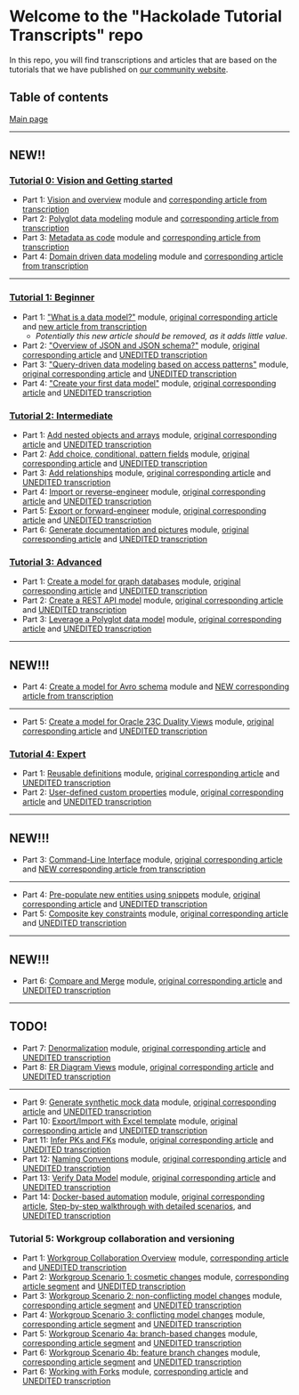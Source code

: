 # Welcome to the "Hackolade Tutorial Transcripts" repo
In this repo, you will find transcriptions and articles that are based on the tutorials that we have published on [our community website](https://community.hackolade.com/slides/all).

## Table of contents
[Main page](https://github.com/rvanbruggen/HackoladeTutorialTranscripts)

---
## NEW!!
### [Tutorial 0: Vision and Getting started](https://community.hackolade.com/slides/hackolade-studio-tutorial-0-vision-getting-started-6)
* Part 1: [Vision and overview](https://community.hackolade.com/slides/slide/vision-overview-55?fullscreen=1) module and [corresponding article from transcription](https://github.com/rvanbruggen/HackoladeTutorialTranscripts/blob/main/Tutorial%200%20-%20Getting%20Started%20part%201%20-%20Overview.md)
* Part 2: [Polyglot data modeling](https://community.hackolade.com/slides/slide/polyglot-data-modeling-50?fullscreen=1) module and [corresponding article from transcription](https://github.com/rvanbruggen/HackoladeTutorialTranscripts/blob/main/Tutorial%200%20-%20Getting%20Started%20part%202%20-%20Polyglot%20data%20modeling.md)
* Part 3: [Metadata as code](https://community.hackolade.com/slides/slide/metadata-as-code-51?fullscreen=1) module and [corresponding article from transcription](https://github.com/rvanbruggen/HackoladeTutorialTranscripts/blob/main/Tutorial%200%20-%20Getting%20Started%20part%203%20-%20Metadata%20as%20code.md)
* Part 4: [Domain driven data modeling](https://community.hackolade.com/slides/slide/domain-driven-data-modeling-52?fullscreen=1) module and [corresponding article from transcription](https://github.com/rvanbruggen/HackoladeTutorialTranscripts/blob/main/Tutorial%200%20-%20Getting%20Started%20part%204%20-%20Domain-driven%20data%20modeling.md)
---

### [Tutorial 1: Beginner](https://community.hackolade.com/slides/hackolade-studio-tutorial-1-beginner-1)
* Part 1: ["What is a data model?"](https://community.hackolade.com/slides/slide/part-1-what-is-a-data-model-3?fullscreen=1) module, [original corresponding article](https://hackolade.com/help/Whatisadatamodel.html) and [new article from transcription](https://github.com/rvanbruggen/HackoladeTutorialTranscripts/blob/main/Tutorial%201%20-%20Beginner%20part%201%20-%20What%20is%20a%20data%20model.md)
    * _Potentially this new article should be removed, as it adds little value._
* Part 2: ["Overview of JSON and JSON schema?"](https://community.hackolade.com/slides/slide/part-2-overview-of-json-and-json-schema-4?fullscreen=1) module, [original corresponding article](https://hackolade.com/help/OverviewofJSONandJSONSchema.html) and [UNEDITED transcription](https://github.com/rvanbruggen/HackoladeTutorialTranscripts/blob/main/Tutorial%201%20-%20Beginner%20part%202%20-%20Overview%20of%20JSON%20and%20JSON%20schema.md)
* Part 3: ["Query-driven data modeling based on access patterns"](https://community.hackolade.com/slides/slide/part-3-query-driven-data-modeling-based-on-access-patterns-5?fullscreen=1) module, [original corresponding article](https://hackolade.com/help/Query-drivendatamodelingbasedona.html) and [UNEDITED transcription](https://github.com/rvanbruggen/HackoladeTutorialTranscripts/blob/main/Tutorial%201%20-%20Beginner%20part%203%20-%20Query-driven%20data%20modeling%20based%20on%20access%20patterns.md)
* Part 4: ["Create your first data model"](https://community.hackolade.com/slides/slide/part-4-create-your-first-data-model-6?fullscreen=1) module, [original corresponding article](https://hackolade.com/help/Createyourfirstdatamodel.html) and [UNEDITED transcription](https://github.com/rvanbruggen/HackoladeTutorialTranscripts/blob/main/Tutorial%201%20-%20Beginner%20part%204%20-%20Create%20your%20first%20data%20model.md)

### [Tutorial 2: Intermediate](https://community.hackolade.com/slides/hackolade-studio-tutorial-2-intermediate-2)
* Part 1: [Add nested objects and arrays](https://community.hackolade.com/slides/slide/part-5-add-nested-objects-and-arrays-12?fullscreen=1) module, [original corresponding article](https://hackolade.com/help/Addnestedobjectsandarrays.html) and [UNEDITED transcription](https://github.com/rvanbruggen/HackoladeTutorialTranscripts/blob/main/Tutorial%202%20-%20Intermediate%20part%201%20-%20Add%20nested%20objects%20and%20arrays.md)
* Part 2: [Add choice, conditional, pattern fields](https://community.hackolade.com/slides/slide/part-6-add-choice-conditional-pattern-fields-13?fullscreen=1) module, [original corresponding article](https://hackolade.com/help/Addachoiceconditionalorpatternfi.html) and [UNEDITED transcription](https://github.com/rvanbruggen/HackoladeTutorialTranscripts/blob/main/Tutorial%202%20-%20Intermediate%20part%202%20-%20Add%20choice%2C%20conditional%2C%20pattern%20fields.md)
* Part 3: [Add relationships](https://community.hackolade.com/slides/slide/part-7-add-relationships-14?fullscreen=1) module, [original corresponding article](https://hackolade.com/help/Addrelationships.html) and [UNEDITED transcription](https://github.com/rvanbruggen/HackoladeTutorialTranscripts/blob/main/Tutorial%202%20-%20Intermediate%20part%203%20-%20Add%20relationships.md)
* Part 4: [Import or reverse-engineer](https://community.hackolade.com/slides/slide/part-8-import-or-reverse-engineer-15?fullscreen=1) module, [original corresponding article](https://hackolade.com/help/Importorreverse-engineer.html) and [UNEDITED transcription](https://github.com/rvanbruggen/HackoladeTutorialTranscripts/blob/main/Tutorial%202%20-%20Intermediate%20part%204%20-%20Import%20or%20reverse-engineer.md)
* Part 5: [Export or forward-engineer](https://community.hackolade.com/slides/slide/part-9-export-or-forward-engineer-16?fullscreen=1) module, [original corresponding article](https://hackolade.com/help/Exportorforward-engineer.html) and [UNEDITED transcription](https://github.com/rvanbruggen/HackoladeTutorialTranscripts/blob/main/Tutorial%202%20-%20Intermediate%20part%205%20-%20Export%20or%20forward-engineer.md)
* Part 6: [Generate documentation and pictures](https://community.hackolade.com/slides/slide/part-10-generate-documentation-and-pictures-17?fullscreen=1) module, [original corresponding article](https://hackolade.com/help/Generatedocumentationandpictures.html) and [UNEDITED transcription](https://github.com/rvanbruggen/HackoladeTutorialTranscripts/blob/main/Tutorial%202%20-%20Intermediate%20part%206%20-%20Generate%20documentation%20and%20pictures.md)

### [Tutorial 3: Advanced](https://community.hackolade.com/slides/hackolade-studio-tutorial-3-advanced-3)

* Part 1: [Create a model for graph databases](https://community.hackolade.com/slides/slide/create-a-model-for-graph-databases-20?fullscreen=1) module, [original corresponding article](https://hackolade.com/help/Createmodelforgraphdatabases.html) and [UNEDITED transcription](https://github.com/rvanbruggen/HackoladeTutorialTranscripts/blob/main/Tutorial%203%20-%20Advanced%20part%201%20-%20Create%20a%20model%20for%20graph%20databases.md)
* Part 2: [Create a REST API model](https://community.hackolade.com/slides/slide/create-a-rest-api-model-22?fullscreen=1) module, [original corresponding article](https://hackolade.com/help/CreateaRESTAPImodel.html) and [UNEDITED transcription](https://github.com/rvanbruggen/HackoladeTutorialTranscripts/blob/main/Tutorial%203%20-%20Advanced%20part%202%20-%20Create%20a%20REST%20API%20model.md)
* Part 3: [Leverage a Polyglot data model](https://community.hackolade.com/slides/slide/leverage-a-polyglot-data-model-23?fullscreen=1) module, [original corresponding article](https://hackolade.com/help/LeverageaPolyglotdatamodel.html) and [UNEDITED transcription](https://github.com/rvanbruggen/HackoladeTutorialTranscripts/blob/main/Tutorial%203%20-%20Advanced%20part%203%20-%20Leverage%20a%20polyglot%20data%20model.md)

---
## NEW!!!
* Part 4: [Create a model for Avro schema](https://community.hackolade.com/slides/slide/create-a-model-for-avro-schema-56?fullscreen=1) module and [NEW corresponding article from transcription](https://github.com/rvanbruggen/HackoladeTutorialTranscripts/blob/main/Tutorial%203%20-%20Advanced%20part%204%20-%20Create%20a%20model%20for%20Avro%20schema.md)
---

* Part 5: [Create a model for Oracle 23C Duality Views](https://community.hackolade.com/slides/slide/oracle-23c-duality-views-58?fullscreen=1) module, [original corresponding article](https://hackolade.com/help/Oracle23cDualityViews.html) and [UNEDITED transcription](https://github.com/rvanbruggen/HackoladeTutorialTranscripts/blob/main/Tutorial%203%20-%20Advanced%20part%205%20-%20Create%20a%20model%20for%20Oracle%2023C%20Duality%20Views.md)

### [Tutorial 4: Expert](https://community.hackolade.com/slides/hackolade-studio-tutorial-4-expert-4)

* Part 1: [Reusable definitions](https://community.hackolade.com/slides/slide/reusable-definitions-7?fullscreen=1) module, [original corresponding article](https://hackolade.com/help/Addreusabledefinitions.html) and [UNEDITED transcription](https://github.com/rvanbruggen/HackoladeTutorialTranscripts/blob/main/Tutorial%204%20-%20Expert%20part%201%20-%20Reusable%20definitions.md)
* Part 2: [User-defined custom properties](https://community.hackolade.com/slides/slide/user-defined-custom-properties-8?fullscreen=1) module, [original corresponding article](https://hackolade.com/help/Configurecustomproperties.html) and [UNEDITED transcription](https://github.com/rvanbruggen/HackoladeTutorialTranscripts/blob/main/Tutorial%204%20-%20Expert%20part%202%20-%20User-defined%20custom%20properties.md)

---
## NEW!!!
* Part 3: [Command-Line Interface](https://community.hackolade.com/slides/slide/command-line-interface-21?fullscreen=1) module, [original corresponding article](https://hackolade.com/help/IntegratetheCLIwithDevOpsCICDpip.html) and [NEW corresponding article from transcription](https://github.com/rvanbruggen/HackoladeTutorialTranscripts/blob/main/Tutorial%204%20-%20Expert%20part%203%20-%20Command-line%20interface.md)
--- 

* Part 4: [Pre-populate new entities using snippets](https://community.hackolade.com/slides/slide/pre-populate-new-entities-using-snippets-9?fullscreen=1) module, [original corresponding article](https://hackolade.com/help/Pre-populatenewentitiesusingsnip.html) and [UNEDITED transcription](https://github.com/rvanbruggen/HackoladeTutorialTranscripts/blob/main/Tutorial%204%20-%20Expert%20part%204%20-%20Pre-populate%20new%20entities%20using%20snippets.md)
* Part 5: [Composite key constraints](https://community.hackolade.com/slides/slide/composite-key-constraints-10?fullscreen=1) module, [original corresponding article](https://hackolade.com/help/Definecompositekeyconstraints.html) and [UNEDITED transcription](https://github.com/rvanbruggen/HackoladeTutorialTranscripts/blob/main/Tutorial%204%20-%20Expert%20part%205%20-%20Composite%20key%20constraints.md)

---
## NEW!!!
* Part 6: [Compare and Merge](https://community.hackolade.com/slides/slide/compare-and-merge-27?fullscreen=1) module, [original corresponding article](https://hackolade.com/help/Compareandmergemodels.html) and [UNEDITED transcription](https://github.com/rvanbruggen/HackoladeTutorialTranscripts/blob/main/Tutorial%204%20-%20Expert%20part%206%20-%20Compare%20and%20merge.md)

---
## TODO!
* Part 7: [Denormalization](https://community.hackolade.com/slides/slide/denormalization-28?fullscreen=1) module, [original corresponding article](https://hackolade.com/help/Relationshipsanddenormalization.html) and [UNEDITED transcription](https://github.com/rvanbruggen/HackoladeTutorialTranscripts/blob/main/Tutorial%204%20-%20Expert%20part%207%20-%20Denormalization.md)
* Part 8: [ER Diagram Views](https://community.hackolade.com/slides/slide/er-diagram-views-29?fullscreen=1) module, [original corresponding article](https://hackolade.com/help/EntityboxesinERdiagram.html#ER%20Diagram%20Views) and [UNEDITED transcription](https://github.com/rvanbruggen/HackoladeTutorialTranscripts/blob/main/Tutorial%204%20-%20Expert%20part%208%20-%20ER%20Diagram%20Views.md)
---

* Part 9: [Generate synthetic mock data](https://community.hackolade.com/slides/slide/generate-synthetic-mock-data-30?fullscreen=1) module, [original corresponding article](https://hackolade.com/help/Generatemockdatafortesting.html) and [UNEDITED transcription](https://github.com/rvanbruggen/HackoladeTutorialTranscripts/blob/main/Tutorial%204%20-%20Expert%20part%209%20-%20Generate%20synthetic%20mock%20data.md)
* Part 10: [Export/Import with Excel template](https://community.hackolade.com/slides/slide/export-import-with-excel-template-31?fullscreen=1) module, [original corresponding article](https://hackolade.com/help/Exceltemplate.html) and [UNEDITED transcription](https://github.com/rvanbruggen/HackoladeTutorialTranscripts/blob/main/Tutorial%204%20-%20Expert%20part%2010%20-%20Export%20Import%20with%20Excel%20template.md)
* Part 11: [Infer PKs and FKs](https://community.hackolade.com/slides/slide/infer-pks-and-fks-32?fullscreen=1) module, [original corresponding article](https://hackolade.com/help/InferPrimaryKeysandForeignKeyRel.html) and [UNEDITED transcription](https://github.com/rvanbruggen/HackoladeTutorialTranscripts/blob/main/Tutorial%204%20-%20Expert%20part%2011%20-%20Infer%20PKs%20and%20FKs.md)
* Part 12: [Naming Conventions](https://community.hackolade.com/slides/slide/naming-conventions-33?fullscreen=1) module, [original corresponding article](https://hackolade.com/help/Namingconventions.html) and [UNEDITED transcription](https://github.com/rvanbruggen/HackoladeTutorialTranscripts/blob/main/Tutorial%204%20-%20Expert%20part%2012%20-%20Naming%20conventions.md)
* Part 13: [Verify Data Model](https://community.hackolade.com/slides/slide/verify-data-model-41?fullscreen=1) module, [original corresponding article](https://hackolade.com/help/VerifyDataModel.html) and [UNEDITED transcription](https://github.com/rvanbruggen/HackoladeTutorialTranscripts/blob/main/Tutorial%204%20-%20Expert%20part%2013%20-%20Verify%20data%20model.md)
* Part 14: [Docker-based automation](https://community.hackolade.com/slides/slide/docker-based-automation-57?fullscreen=1) module, [original corresponding article](https://github.com/hackolade/docker/tree/main/Studio), [Step-by-step walkthrough with detailed scenarios](https://github.com/rvanbruggen/docker/blob/main/Studio/article/Docker%2BCLI-tutorial.md), and [UNEDITED transcription](https://github.com/rvanbruggen/HackoladeTutorialTranscripts/blob/main/Tutorial%204%20-%20Expert%20part%2014%20-%20Docker-based%20automation.md)

### Tutorial 5: Workgroup collaboration and versioning
* Part 1: [Workgroup Collaboration Overview](https://community.hackolade.com/slides/slide/workgroup-collaboration-overview-34?fullscreen=1) module, [corresponding article](https://github.com/rvanbruggen/HackoladeGitTestRepo#readme) and [UNEDITED transcription](https://github.com/rvanbruggen/HackoladeTutorialTranscripts/blob/main/Tutorial%205%20-%20Workgroup%20collaboration%20and%20versioning%20part%201%20-%20Overview.md)
* Part 2: [Workgroup Scenario 1: cosmetic changes](https://community.hackolade.com/slides/slide/workgroup-scenario-1-cosmetic-changes-35?fullscreen=1) module, [corresponding article segment](https://github.com/rvanbruggen/HackoladeGitTestRepo#scenario-1---small-conflicting-change-to-the-data-model-that-is-cosmetic-and-is-auto-resolved) and [UNEDITED transcription](https://github.com/rvanbruggen/HackoladeTutorialTranscripts/blob/main/Tutorial%205%20-%20Workgroup%20collaboration%20and%20versioning%20part%202%20-%20Cosmetic%20changes.md)
* Part 3: [Workgroup Scenario 2: non-conflicting model changes](https://community.hackolade.com/slides/slide/workgroup-scenario-2-non-conflicting-model-changes-36?fullscreen=1) module, [corresponding article segment](https://github.com/rvanbruggen/HackoladeGitTestRepo#scenario-2---small-non-conflicting--non-cosmetic-change-to-the-data-model-with-git-based-resolution) and [UNEDITED transcription](https://github.com/rvanbruggen/HackoladeTutorialTranscripts/blob/main/Tutorial%205%20-%20Workgroup%20collaboration%20and%20versioning%20part%203%20-%20Non-conflicting%20model%20changes.md)
* Part 4: [Workgroup Scenario 3: conflicting model changes](https://community.hackolade.com/slides/slide/workgroup-scenario-3-conflicting-model-changes-37?fullscreen=1) module, [corresponding article segment](https://github.com/rvanbruggen/HackoladeGitTestRepo#scenario-3---small-conflicting-change-to-the-data-model-with-git-based-resolution) and [UNEDITED transcription](https://github.com/rvanbruggen/HackoladeTutorialTranscripts/blob/main/Tutorial%205%20-%20Workgroup%20collaboration%20and%20versioning%20part%204%20-%20Conflicting%20model%20changes.md)
* Part 5: [Workgroup Scenario 4a: branch-based changes](https://community.hackolade.com/slides/slide/workgroup-scenario-4a-branch-based-changes-38?fullscreen=1) module, [corresponding article segment](https://github.com/rvanbruggen/HackoladeGitTestRepo#scenario-4a---large-branch-based-changes-minor-fixes-and-new-features-to-the-data-model-using-pull-requests) and [UNEDITED transcription](https://github.com/rvanbruggen/HackoladeTutorialTranscripts/blob/main/Tutorial%205%20-%20Workgroup%20collaboration%20and%20versioning%20part%205%20-%20Branch-based%20changes.md)
* Part 6: [Workgroup Scenario 4b: feature branch changes](https://community.hackolade.com/slides/slide/workgroup-scenario-4b-feature-branch-changes-39?fullscreen=1) module, [corresponding article segment](https://github.com/rvanbruggen/HackoladeGitTestRepo#scenario-4b---large-feature-branch-based-change-to-the-data-model-using-pull-request) and [UNEDITED transcription](https://github.com/rvanbruggen/HackoladeTutorialTranscripts/blob/main/Tutorial%205%20-%20Workgroup%20collaboration%20and%20versioning%20part%206%20-%20Feature%20branch%20changes.md)
* Part 6: [Working with Forks](https://community.hackolade.com/slides/slide/working-with-forks-59?fullscreen=1) module, [corresponding article](https://hackolade.com/help/Workingwithforks.html) and  [UNEDITED transcription](https://github.com/rvanbruggen/HackoladeTutorialTranscripts/blob/main/Tutorial%205%20-%20Workgroup%20collaboration%20and%20versioning%20part%206%20-%20Working%20with%20Forks.md)
